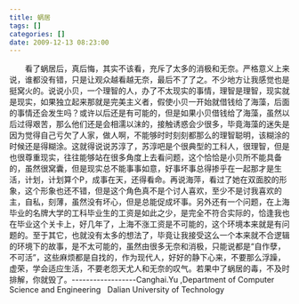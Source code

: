 ```yaml
---
title: 蜗居
tags: []
categories: []
date: 2009-12-13 08:23:00 
---
```



&emsp;&emsp;看了蜗居后，真后悔，其实不该看，充斥了太多的消极和无奈。严格意义上来说，谁都没有错，只是让观众越看越无奈，最后不了了之。不少地方让我感觉也是挺窝火的。说说小贝，一个理智的人，办了不太现实的事情，理智是理智，现实就是现实，如果独立起来那就是完美主义者，假使小贝一开始就借钱给了海藻，后面的事情还会发生吗？或许以后还是有可能的，但是如果小贝借钱给了海藻，虽然以后过得艰苦，那么他们还是会相濡以沫的，接触诱惑会少很多，毕竟海藻的迷失是因为觉得自己亏欠了人家，做人啊，不能够时时刻刻都那么的理智聪明，该糊涂的时候还是得糊涂。这就得说说苏淳了，苏淳吧是个很典型的工科人，很理智，但是也很尊重现实，往往能够站在很多角度上去看问题，这个恰恰是小贝所不能具备的，虽然很窝囊，但是现实总不能事事如意，好事坏事总得掺乎在一起那才是生活，计划，计划算个P，成事在天，还得看命。再说海萍，看过了她在双面胶的形象，这个形象也还不错，但是这个角色真不是个讨人喜欢，至少不是讨我喜欢的主，自私，刻薄，虽然没有坏心，但是总能促成坏事。另外还有一个问题，在上海毕业的名牌大学的工科毕业生的工资是如此之少，是完全不符合实际的，恰逢我也在毕业这个关卡上，好几年了，上海不涨工资是不可能的，这个环境本来就是有问题的。至于其它，也就没有太多的想法了，毕竟让我接受这么一个本来就不合逻辑的环境下的故事，是不太可能的，虽然由很多无奈和消极，只能说都是“自作孽，不可活”，这些麻烦都是自找的，作为现代人，好好的静下心来，不要那么浮躁，虚荣，学会适应生活，不要老怨天尤人和无奈的叹气。若果中了蜗居的毒，不及时排解，你就毁了。------------------Canghai.Yu ,Department of Computer Science and Engineering   Dalian University of Technology